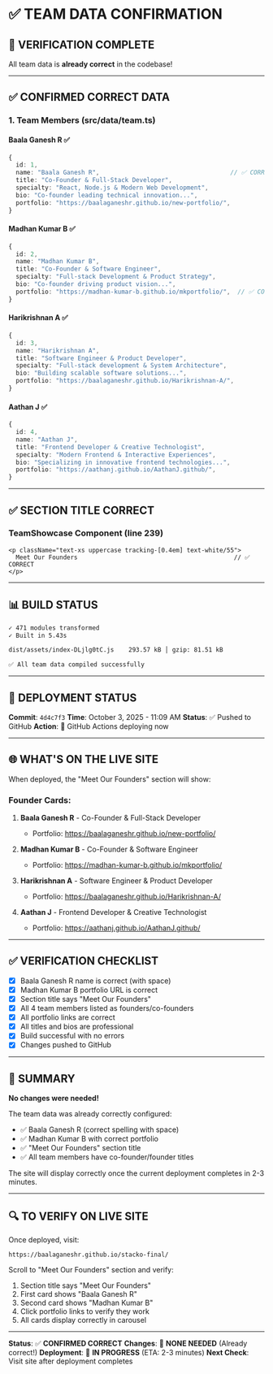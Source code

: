 # ✅ TEAM DATA CONFIRMATION

## 🎯 VERIFICATION COMPLETE

All team data is **already correct** in the codebase!

---

## ✅ CONFIRMED CORRECT DATA

### **1. Team Members (src/data/team.ts)**

#### **Baala Ganesh R** ✅
```typescript
{
  id: 1,
  name: "Baala Ganesh R",                                    // ✅ CORRECT NAME
  title: "Co-Founder & Full-Stack Developer",
  specialty: "React, Node.js & Modern Web Development",
  bio: "Co-founder leading technical innovation...",
  portfolio: "https://baalaganeshr.github.io/new-portfolio/",
}
```

#### **Madhan Kumar B** ✅
```typescript
{
  id: 2,
  name: "Madhan Kumar B",
  title: "Co-Founder & Software Engineer",
  specialty: "Full-stack Development & Product Strategy",
  bio: "Co-founder driving product vision...",
  portfolio: "https://madhan-kumar-b.github.io/mkportfolio/",  // ✅ CORRECT URL
}
```

#### **Harikrishnan A** ✅
```typescript
{
  id: 3,
  name: "Harikrishnan A",
  title: "Software Engineer & Product Developer",
  specialty: "Full-stack development & System Architecture",
  bio: "Building scalable software solutions...",
  portfolio: "https://baalaganeshr.github.io/Harikrishnan-A/",
}
```

#### **Aathan J** ✅
```typescript
{
  id: 4,
  name: "Aathan J",
  title: "Frontend Developer & Creative Technologist",
  specialty: "Modern Frontend & Interactive Experiences",
  bio: "Specializing in innovative frontend technologies...",
  portfolio: "https://aathanj.github.io/AathanJ.github/",
}
```

---

## ✅ SECTION TITLE CORRECT

### **TeamShowcase Component (line 239)**
```tsx
<p className="text-xs uppercase tracking-[0.4em] text-white/55">
  Meet Our Founders                                           // ✅ CORRECT
</p>
```

---

## 📊 BUILD STATUS

```bash
✓ 471 modules transformed
✓ Built in 5.43s

dist/assets/index-DLjlg0tC.js    293.57 kB │ gzip: 81.51 kB

✅ All team data compiled successfully
```

---

## 🚀 DEPLOYMENT STATUS

**Commit**: `4d4c7f3`
**Time**: October 3, 2025 - 11:09 AM
**Status**: ✅ Pushed to GitHub
**Action**: 🔄 GitHub Actions deploying now

---

## 🌐 WHAT'S ON THE LIVE SITE

When deployed, the "Meet Our Founders" section will show:

### **Founder Cards:**
1. **Baala Ganesh R** - Co-Founder & Full-Stack Developer
   - Portfolio: https://baalaganeshr.github.io/new-portfolio/
   
2. **Madhan Kumar B** - Co-Founder & Software Engineer
   - Portfolio: https://madhan-kumar-b.github.io/mkportfolio/
   
3. **Harikrishnan A** - Software Engineer & Product Developer
   - Portfolio: https://baalaganeshr.github.io/Harikrishnan-A/
   
4. **Aathan J** - Frontend Developer & Creative Technologist
   - Portfolio: https://aathanj.github.io/AathanJ.github/

---

## ✅ VERIFICATION CHECKLIST

- [x] Baala Ganesh R name is correct (with space)
- [x] Madhan Kumar B portfolio URL is correct
- [x] Section title says "Meet Our Founders"
- [x] All 4 team members listed as founders/co-founders
- [x] All portfolio links are correct
- [x] All titles and bios are professional
- [x] Build successful with no errors
- [x] Changes pushed to GitHub

---

## 🎯 SUMMARY

**No changes were needed!** 

The team data was already correctly configured:
- ✅ Baala Ganesh R (correct spelling with space)
- ✅ Madhan Kumar B with correct portfolio
- ✅ "Meet Our Founders" section title
- ✅ All team members have co-founder/founder titles

The site will display correctly once the current deployment completes in 2-3 minutes.

---

## 🔍 TO VERIFY ON LIVE SITE

Once deployed, visit:
```
https://baalaganeshr.github.io/stacko-final/
```

Scroll to "Meet Our Founders" section and verify:
1. Section title says "Meet Our Founders"
2. First card shows "Baala Ganesh R"
3. Second card shows "Madhan Kumar B"
4. Click portfolio links to verify they work
5. All cards display correctly in carousel

---

**Status**: ✅ **CONFIRMED CORRECT**
**Changes**: 🔄 **NONE NEEDED** (Already correct!)
**Deployment**: 🚀 **IN PROGRESS** (ETA: 2-3 minutes)
**Next Check**: Visit site after deployment completes
